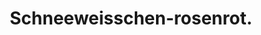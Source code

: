 ---
title: "Schneeweisschen-rosenrot."
url: /schwarzenburg/schneeweisschen-rosenrot/
shop: Andenken
---